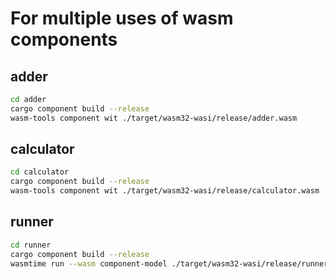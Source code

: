 # For multiple uses of wasm components

## adder
```bash
cd adder
cargo component build --release
wasm-tools component wit ./target/wasm32-wasi/release/adder.wasm
```

## calculator
```bash
cd calculator
cargo component build --release
wasm-tools component wit ./target/wasm32-wasi/release/calculator.wasm
```

## runner
```bash
cd runner
cargo component build --release
wasmtime run --wasm component-model ./target/wasm32-wasi/release/runner.wasm
```